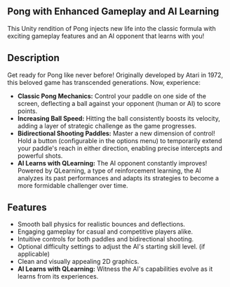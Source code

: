 ## Pong with Enhanced Gameplay and AI Learning

This Unity rendition of Pong injects new life into the classic formula with exciting gameplay features and an AI opponent that learns with you!

## Description

Get ready for Pong like never before! Originally developed by Atari in 1972, this beloved game has transcended generations. Now, experience:

* **Classic Pong Mechanics:** Control your paddle on one side of the screen, deflecting a ball against your opponent (human or AI) to score points.
* **Increasing Ball Speed:** Hitting the ball consistently boosts its velocity, adding a layer of strategic challenge as the game progresses.
* **Bidirectional Shooting Paddles:** Master a new dimension of control! Hold a button (configurable in the options menu) to temporarily extend your paddle's reach in either direction, enabling precise intercepts and powerful shots.
* **AI Learns with QLearning:** The AI opponent constantly improves! Powered by QLearning, a type of reinforcement learning, the AI analyzes its past performances and adapts its strategies to become a more formidable challenger over time.

## Features

* Smooth ball physics for realistic bounces and deflections.
* Engaging gameplay for casual and competitive players alike.
* Intuitive controls for both paddles and bidirectional shooting.
* Optional difficulty settings to adjust the AI's starting skill level. (if applicable)
* Clean and visually appealing 2D graphics.
* **AI Learns with QLearning:** Witness the AI's capabilities evolve as it learns from its experiences.
